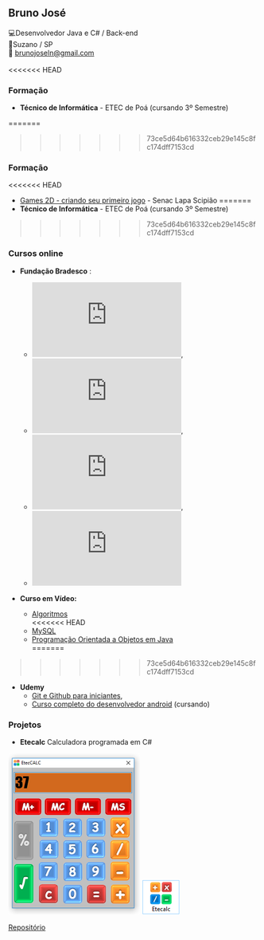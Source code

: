 ## Bruno José<br>
:computer:Desenvolvedor Java e C# / Back-end<br>
:european_post_office:Suzano / SP<br>
:email: brunojoseln@gmail.com</br></br>
<<<<<<< HEAD

### Formação

* **Técnico de Informática**  - ETEC de Poá (cursando 3º Semestre)
        
=======
>>>>>>> 73ce5d64b616332ceb29e145c8fc174dff7153cd

### Formação

<<<<<<< HEAD
* [Games 2D - criando seu primeiro jogo](http://www.sp.senac.br/jsp/default.jsp?newsID=DYNAMIC,oracle.br.dataservers.CourseDataServer,selectCourse&course=24048&template=395.dwt&testeira=303&unit=SCI) - Senac Lapa Scipião
=======
* **Técnico de Informática**  - ETEC de Poá (cursando 3º Semestre)
>>>>>>> 73ce5d64b616332ceb29e145c8fc174dff7153cd

### Cursos online


* **Fundação Bradesco** :
  *  ![C#](https://github.com/brunojoseln/Curriculo/blob/master/Certificados/Certificado%20C%23.pdf), 
  *  ![Modelagem de dados](https://github.com/brunojoseln/Curriculo/blob/master/Certificados/Certificado%20-%20Modelagem%20de%20dados.pdf),
  *  ![Ilustração e design gráfico](https://github.com/brunojoseln/Curriculo/blob/master/Certificados/Certificado%20-%20Ilustra%C3%A7%C3%A3o%20e%20Design%20Gr%C3%A1fico%20para%20web.pdf),
  *  ![Windows 7](https://github.com/brunojoseln/Curriculo/blob/master/Certificados/Certificado%20Windows%207.pdf)<br>

* **Curso em Vídeo:** 
  *  [Algoritmos](https://github.com/brunojoseln/Curriculo/blob/master/Certificados/Certificado.jpeg)<br>
<<<<<<< HEAD
  *  [MySQL]()<br>
  *  [Programação Orientada a Objetos em Java]()<br>
=======
>>>>>>> 73ce5d64b616332ceb29e145c8fc174dff7153cd

* **Udemy** 
  *  [Git e Github para iniciantes](https://www.udemy.com/git-e-github-para-iniciantes/), 
  *  [Curso completo do desenvolvedor android](https://www.udemy.com/curso-completo-do-desenvolvedor-android/) (cursando)<br>

### Projetos

* **Etecalc**
Calculadora programada em C#

![Eteccalc](https://github.com/brunojoseln/Curriculo/blob/master/imagens/Programa.png)
![Eteccalc](https://github.com/brunojoseln/Curriculo/blob/master/imagens/icone.png)


[Repositório](https://github.com/brunojoseln/EtecCalc)